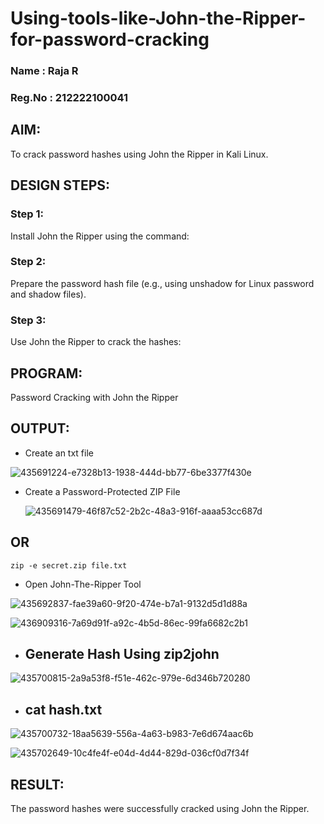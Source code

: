 # Using-tools-like-John-the-Ripper-for-password-cracking
### Name : Raja R
### Reg.No : 212222100041
## AIM:
To crack password hashes using John the Ripper in Kali Linux.

## DESIGN STEPS:
### Step 1:
Install John the Ripper using the command:

### Step 2:
Prepare the password hash file (e.g., using unshadow for Linux password and shadow files).


### Step 3:
Use John the Ripper to crack the hashes:

## PROGRAM:
Password Cracking with John the Ripper

## OUTPUT:
- Create an txt file
  
![435691224-e7328b13-1938-444d-bb77-6be3377f430e](https://github.com/user-attachments/assets/c19396c1-6b54-4ac3-8e4a-e19f47a2d346)

- Create a Password-Protected ZIP File

  ![435691479-46f87c52-2b2c-48a3-916f-aaaa53cc687d](https://github.com/user-attachments/assets/1064b4f7-8a2a-48b6-ad42-6241ee6d4bc0)


## OR
```
zip -e secret.zip file.txt
```
- Open John-The-Ripper Tool

![435692837-fae39a60-9f20-474e-b7a1-9132d5d1d88a](https://github.com/user-attachments/assets/0fe80e83-888c-492a-ad71-dd8607da3930)

![436909316-7a69d91f-a92c-4b5d-86ec-99fa6682c2b1](https://github.com/user-attachments/assets/ed061e06-74ea-41df-95c0-40335284bab9)


 - ## Generate Hash Using zip2john

![435700815-2a9a53f8-f51e-462c-979e-6d346b720280](https://github.com/user-attachments/assets/17bde191-7169-483c-ba80-bf20801d26e8)

- ## cat hash.txt

![435700732-18aa5639-556a-4a63-b983-7e6d674aac6b](https://github.com/user-attachments/assets/f74eb1d5-4111-423e-aace-85a5e80cc616)

![435702649-10c4fe4f-e04d-4d44-829d-036cf0d7f34f](https://github.com/user-attachments/assets/1a733c0a-11fb-41b0-a83b-00899ae29df1)


## RESULT:
The password hashes were successfully cracked using John the Ripper.


